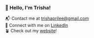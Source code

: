 ### 👋 Hello, I'm Trisha!

📬 Contact me at trishaprilee@gmail.com\
🔗 Connect with me on [LinkedIn](https://www.linkedin.com/in/trishaprile/)\
🪴 Check out my [website](https://trishaprile.com/)!
